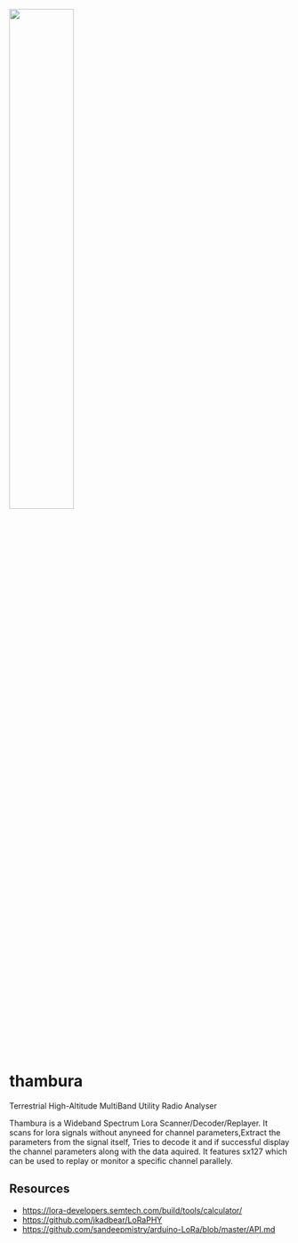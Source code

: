 <a href="https://ibb.co/vjqcg2h"><img src="https://i.ibb.co/2khFmXS/logo.png" width="48%"></a>
# thambura
Terrestrial High-Altitude MultiBand Utility Radio Analyser

Thambura is a Wideband Spectrum Lora Scanner/Decoder/Replayer. It scans for lora signals without anyneed for channel parameters,Extract the parameters from the signal itself, Tries to decode it and if successful display the channel parameters along with the data aquired. It features sx127 which can be used to replay or monitor a specific channel parallely.

## Resources

- https://lora-developers.semtech.com/build/tools/calculator/
- https://github.com/jkadbear/LoRaPHY
- https://github.com/sandeepmistry/arduino-LoRa/blob/master/API.md
